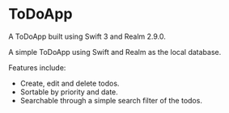 # ToDoApp
A ToDoApp built using Swift 3 and Realm 2.9.0.

A simple ToDoApp using Swift and Realm as the local database. 

Features include:
* Create, edit and delete todos.
* Sortable by priority and date. 
* Searchable through a simple search filter of the todos. 
